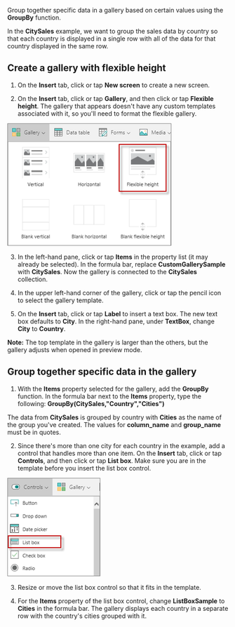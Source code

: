 <properties
   pageTitle="Sort data in a gallery using the GroupBy function | Microsoft PowerApps"
   description="Group together specific data in a gallery based on certain values"
   services=""
   suite="powerapps"
   documentationCenter="na"
   authors="v-subohe"
   manager="anneta"
   editor=""
   tags=""/>

<tags
   ms.service="powerapps"
   ms.devlang="na"
   ms.topic="get-started-article"
   ms.tgt_pltfrm="na"
   ms.workload="na"
   ms.date="05/31/2017"
   ms.author="v-subohe"/>


Group together specific data in a gallery based on certain values using the **GroupBy** function.

In the **CitySales** example, we want to group the sales data by country so that each country is displayed in a single row with all of the data for that country displayed in the same row.

## Create a gallery with flexible height
1. On the **Insert** tab, click or tap **New screen** to create a new screen.
<!-- In the video, Audrie talks about creating a new screen first, but I don't think this is necessary-->

2. On the **Insert** tab, click or tap **Gallery**, and then click or tap **Flexible height**. The gallery that appears doesn't have any custom templates associated with it, so you'll need to format the flexible gallery.

  ![Insert flexible height gallery](./media/learning-display-records-groupby/gallery-flex-height.png)

3. In the left-hand pane, click or tap **Items** in the property list (it may already be selected). In the formula bar, replace **CustomGallerySample** with **CitySales**. Now the gallery is connected to the **CitySales** collection.

4. In the upper left-hand corner of the gallery, click or tap the pencil icon to select the gallery template.

5. On the **Insert** tab, click or tap **Label** to insert a text box. The new text box defaults to **City**. In the right-hand pane, under **TextBox**, change **City** to **Country**.

**Note:** The top template in the gallery is larger than the others, but the gallery adjusts when opened in preview mode.

## Group together specific data in the gallery
1. With the **Items** property selected for the gallery, add the **GroupBy** function. In the formula bar next to the **Items** property, type the following:
**GroupBy(CitySales,"Country","Cities")**

  The data from **CitySales** is grouped by country with **Cities** as the name of the group you've created. The values for **column_name** and **group_name** must be in quotes.

2. Since there's more than one city for each country in the example, add a control that handles more than one item. On the **Insert** tab, click or tap **Controls**, and then click or tap **List box**. Make sure you are in the template before you insert the list box control.

  ![Insert list box](./media/learning-display-records-groupby/controls-listbox.png)

3. Resize or move the list box control so that it fits in the template.

4. For the **Items** property of the list box control, change **ListBoxSample** to **Cities** in the formula bar. The gallery displays each country in a separate row with the country's cities grouped with it.
